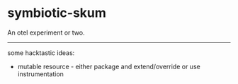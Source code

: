 # symbiotic-skum

An otel experiment or two.

---

some hacktastic ideas:

* mutable resource - either package and extend/override or use instrumentation